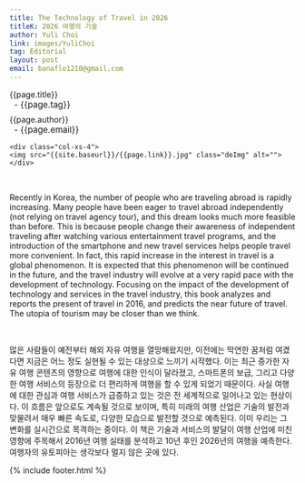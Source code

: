 ```yaml
---
title: The Technology of Travel in 2026
titleK: 2026 여행의 기술
author: Yuli Choi
link: images/YuliChoi
tag: Editorial
layout: post
email: banaflo1210@gmail.com
---	
```


<div class="container">

<div class="deDep">
{{page.title}}<br>
<p style="font-size:15px; margin:0px; padding:0px 0px 0px 8px; margin:0px 0px 8px 0px;">- {{page.tag}}</p>
{{page.author}}<br>
<p style="font-size:15px; margin:0px; padding:0px 0px 0px 8px;">- {{page.email}}</p>
</div>


<div class="row" class="imgcolor">
	
	<div class="col-xs-4">
	<img src="{{site.baseurl}}/{{page.link}}.jpg" class="deImg" alt=""></div>
	
</div>
<br>

<div class="det lato">



Recently in Korea, the number of people who are traveling abroad is rapidly increasing. Many people have been eager to travel abroad independently (not relying on travel agency tour), and this dream looks much more feasible than before. This is because people change their awareness of independent traveling after watching various entertainment travel programs, and the introduction of the smartphone and new travel services helps people travel more convenient. In fact, this rapid increase in the interest in travel is a global phenomenon. It is expected that this phenomenon will be continued in the future, and the travel industry will evolve at a very rapid pace with the development of technology. Focusing on the impact of the development of technology and services in the travel industry, this book analyzes and reports the present of travel in 2016, and predicts the near future of travel. The utopia of tourism may be closer than we think. 



</div>

<br>

<div class="noto">

많은 사람들이 예전부터 해외 자유 여행을 열망해왔지만, 이전에는 막연한 꿈처럼 여겼다면 지금은 어느 정도 실현될 수 있는 대상으로 느끼기 시작했다. 이는 최근 증가한 자유 여행 콘텐츠의 영향으로 여행에 대한 인식이 달라졌고, 스마트폰의 보급, 그리고 다양한 여행 서비스의 등장으로 더 편리하게 여행을 할 수 있게 되었기 때문이다. 사실 여행에 대한 관심과 여행 서비스가 급증하고 있는 것은 전 세계적으로 일어나고 있는 현상이다. 이 흐름은 앞으로도 계속될 것으로 보이며, 특히 미래의 여행 산업은 기술의 발전과 맞물려서 매우 빠른 속도로, 다양한 모습으로 발전할 것으로 예측된다. 이미 우리는 그 변화를 실시간으로 목격하는 중이다.
이 책은 기술과 서비스의 발달이 여행 산업에 미친 영향에 주목해서 2016년 여행 실태를 분석하고 10년 후인 2026년의 여행을 예측한다. 여행자의 유토피아는 생각보다 멀지 않은 곳에 있다.


</div>


	

</div> 

{% include footer.html %}